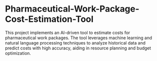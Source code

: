 # Pharmaceutical-Work-Package-Cost-Estimation-Tool
This project implements an AI-driven tool to estimate costs for pharmaceutical work packages. The tool leverages machine learning and natural language processing techniques to analyze historical data and predict costs with high accuracy, aiding in resource planning and budget optimization.
